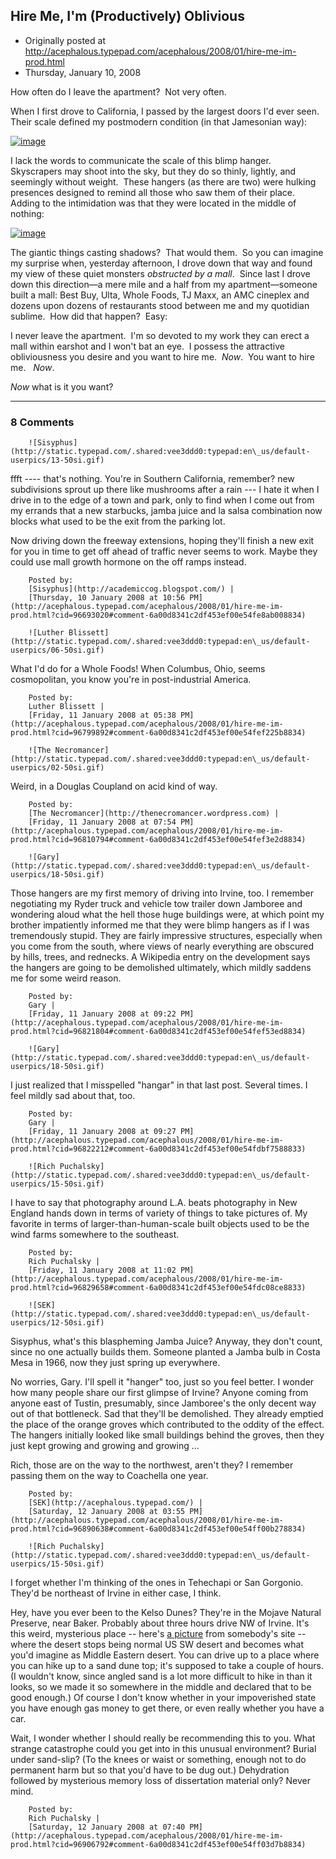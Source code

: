 ## Hire Me, I'm (Productively) Oblivious

 * Originally posted at http://acephalous.typepad.com/acephalous/2008/01/hire-me-im-prod.html
 * Thursday, January 10, 2008



How often do I leave the apartment?  Not very often. 

When I first drove to California, I passed by the largest doors I'd ever seen.  Their scale defined my postmodern condition (in that Jamesonian way):

[![image](http://acephalous.typepad.com/photos/uncategorized/2008/01/10/tustin\_blimp\_hangar\_no\_2.jpg)](http://acephalous.typepad.com/photos/uncategorized/2008/01/10/tustin\_blimp\_hangar\_no\_2.jpg)

I lack the words to communicate the scale of this blimp hanger.  Skyscrapers may shoot into the sky, but they do so thinly, lightly, and seemingly without weight.  These hangers (as there are two) were hulking presences designed to remind all those who saw them of their place.  Adding to the intimidation was that they were located in the middle of nothing:

[![image](http://acephalous.typepad.com/photos/uncategorized/2008/01/10/jamboree.jpg)](http://acephalous.typepad.com/photos/uncategorized/2008/01/10/jamboree.jpg)

The giantic things casting shadows?  That would them.  So you can imagine my surprise when, yesterday afternoon, I drove down that way and found my view of these quiet monsters _obstructed by a mall_.  Since last I drove down this direction—a mere mile and a half from my apartment—someone built a mall: Best Buy, Ulta, Whole Foods, TJ Maxx, an AMC cineplex and dozens upon dozens of restaurants stood between me and my quotidian sublime.  How did that happen?  Easy: 

I never leave the apartment.  I'm so devoted to my work they can erect a mall within earshot and I won't bat an eye.  I possess the attractive obliviousness you desire and you want to hire me.  _Now_.  You want to hire me.   _Now_. 

_Now_ what is it you want?

		

* * *

### 8 Comments 

		

                
[]()

	

		![Sisyphus](http://static.typepad.com/.shared:vee3ddd0:typepad:en\_us/default-userpics/13-50si.gif)
	

	

		

ffft ---- that's nothing. You're in Southern California, remember? new subdivisions sprout up there like mushrooms after a rain --- I hate it when I drive in to the edge of a town and park, only to find when I come out from my errands that a new starbucks, jamba juice and la salsa combination now blocks what used to be the exit from the parking lot. 

Now driving down the freeway extensions, hoping they'll finish a new exit for you in time to get off ahead of traffic never seems to work. Maybe they could use mall growth hormone on the off ramps instead.

	

		Posted by:
		[Sisyphus](http://academiccog.blogspot.com/) |
		[Thursday, 10 January 2008 at 10:56 PM](http://acephalous.typepad.com/acephalous/2008/01/hire-me-im-prod.html?cid=96693020#comment-6a00d8341c2df453ef00e54fe8ab008834)

[]()

	

		![Luther Blissett](http://static.typepad.com/.shared:vee3ddd0:typepad:en\_us/default-userpics/06-50si.gif)
	

	

		

What I'd do for a Whole Foods!  When Columbus, Ohio, seems cosmopolitan, you know you're in post-industrial America.

	

		Posted by:
		Luther Blissett |
		[Friday, 11 January 2008 at 05:38 PM](http://acephalous.typepad.com/acephalous/2008/01/hire-me-im-prod.html?cid=96799892#comment-6a00d8341c2df453ef00e54fef225b8834)

[]()

	

		![The Necromancer](http://static.typepad.com/.shared:vee3ddd0:typepad:en\_us/default-userpics/02-50si.gif)
	

	

		

Weird, in a Douglas Coupland on acid kind of way.

	

		Posted by:
		[The Necromancer](http://thenecromancer.wordpress.com) |
		[Friday, 11 January 2008 at 07:54 PM](http://acephalous.typepad.com/acephalous/2008/01/hire-me-im-prod.html?cid=96810794#comment-6a00d8341c2df453ef00e54fef3e2d8834)

[]()

	

		![Gary](http://static.typepad.com/.shared:vee3ddd0:typepad:en\_us/default-userpics/18-50si.gif)
	

	

		

Those hangers are my first memory of driving into Irvine, too.  I remember negotiating my Ryder truck and vehicle tow trailer down Jamboree and wondering aloud what the hell those huge buildings were, at which point my brother impatiently informed me that they were blimp hangers as if I was tremendously stupid.  They are fairly impressive structures, especially when you come from the south, where views of nearly everything are obscured by hills, trees, and rednecks.  A Wikipedia entry on the development says the hangers are going to be demolished ultimately, which mildly saddens me for some weird reason.  

	

		Posted by:
		Gary |
		[Friday, 11 January 2008 at 09:22 PM](http://acephalous.typepad.com/acephalous/2008/01/hire-me-im-prod.html?cid=96821804#comment-6a00d8341c2df453ef00e54fef53ed8834)

[]()

	

		![Gary](http://static.typepad.com/.shared:vee3ddd0:typepad:en\_us/default-userpics/18-50si.gif)
	

	

		

I just realized that I misspelled "hangar" in that last post.  Several times.  I feel mildly sad about that, too.

	

		Posted by:
		Gary |
		[Friday, 11 January 2008 at 09:27 PM](http://acephalous.typepad.com/acephalous/2008/01/hire-me-im-prod.html?cid=96822212#comment-6a00d8341c2df453ef00e54fdbf7588833)

[]()

	

		![Rich Puchalsky](http://static.typepad.com/.shared:vee3ddd0:typepad:en\_us/default-userpics/15-50si.gif)
	

	

		

I have to say that photography around L.A. beats photography in New England hands down in terms of variety of things to take pictures of.  My favorite in terms of larger-than-human-scale built objects used to be the wind farms somewhere to the southeast.

	

		Posted by:
		Rich Puchalsky |
		[Friday, 11 January 2008 at 11:02 PM](http://acephalous.typepad.com/acephalous/2008/01/hire-me-im-prod.html?cid=96829658#comment-6a00d8341c2df453ef00e54fdc08ce8833)

[]()

	

		![SEK](http://static.typepad.com/.shared:vee3ddd0:typepad:en\_us/default-userpics/12-50si.gif)
	

	

		

Sisyphus, what's this blaspheming Jamba Juice?  Anyway, they don't count, since no one actually builds them.  Someone planted a Jamba bulb in Costa Mesa in 1966, now they just spring up everywhere.

No worries, Gary.  I'll spell it "hanger" too, just so you feel better.  I wonder how many people share our first glimpse of Irvine?  Anyone coming from anyone east of Tustin, presumably, since Jamboree's the only decent way out of that bottleneck.  Sad that they'll be demolished.  They already emptied the place of the orange groves which contributed to the oddity of the effect.  The hangers initially looked like small buildings behind the groves, then they just kept growing and growing and growing ...

Rich, those are on the way to the northwest, aren't they?  I remember passing them on the way to Coachella one year.  

	

		Posted by:
		[SEK](http://acephalous.typepad.com/) |
		[Saturday, 12 January 2008 at 03:55 PM](http://acephalous.typepad.com/acephalous/2008/01/hire-me-im-prod.html?cid=96890638#comment-6a00d8341c2df453ef00e54ff00b278834)

[]()

	

		![Rich Puchalsky](http://static.typepad.com/.shared:vee3ddd0:typepad:en\_us/default-userpics/15-50si.gif)
	

	

		

I forget whether I'm thinking of the ones in Tehechapi or San Gorgonio.  They'd be northeast of Irvine in either case, I think.

Hey, have you ever been to the Kelso Dunes?  They're in the Mojave Natural Preserve, near Baker.  Probably about three hours drive NW of Irvine.  It's this weird, mysterious place -- here's [a picture](http://www.schweich.com/imagehtml/3252-28.html) from somebody's site -- where the desert stops being normal US SW desert and becomes what you'd imagine as Middle Eastern desert.  You can drive up to a place where you can hike up to a sand dune top; it's supposed to take a couple of hours.  (I wouldn't know, since angled sand is a lot more difficult to hike in than it looks, so we made it so somewhere in the middle and declared that to be good enough.)  Of course I don't know whether in your impoverished state you have enough gas money to get there, or even really whether you have a car.

Wait, I wonder whether I should really be recommending this to you.  What strange catastrophe could you get into in this unusual environment?  Burial under sand-slip?  (To the knees or waist or something, enough not to do permanent harm but so that you'd have to be dug out.)  Dehydration followed by mysterious memory loss of dissertation material only?  Never mind.

	

		Posted by:
		Rich Puchalsky |
		[Saturday, 12 January 2008 at 07:40 PM](http://acephalous.typepad.com/acephalous/2008/01/hire-me-im-prod.html?cid=96906792#comment-6a00d8341c2df453ef00e54ff03d7b8834)

		

        